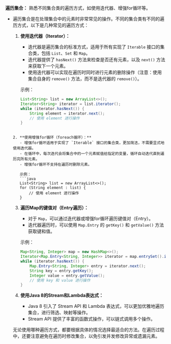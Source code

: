 **遍历集合：** 熟悉不同集合类的遍历方式，如使用迭代器、增强for循环等。

- 遍历集合是在处理集合中的元素时非常常见的操作。不同的集合类有不同的遍历方式，以下是几种常见的遍历方式：

  1. **使用迭代器（Iterator）：**
     
     - 迭代器是遍历集合的标准方式，适用于所有实现了 `Iterable` 接口的集合类，包括 `List`、`Set` 和 `Map`。
     - 迭代器提供了 `hasNext()` 方法来检查是否还有元素，以及 `next()` 方法来获取下一个元素。
     - 使用迭代器可以实现在遍历时同时进行元素的删除操作（注意：使用集合自身的 `remove()` 方法，而不是迭代器的 `remove()`）。
     
     示例：
     ```java
     List<String> list = new ArrayList<>();
     Iterator<String> iterator = list.iterator();
     while (iterator.hasNext()) {
         String element = iterator.next();
         // 使用 element 进行操作
     }
  ```
     
  2. **使用增强for循环（foreach循环）：**
     - 增强for循环适用于实现了 `Iterable` 接口的集合类，更加简洁，不需要显式地使用迭代器。
     - 在循环中，每次迭代会将集合中的一个元素赋值给指定的变量，循环自动迭代直到遍历完所有元素。
     - 增强for循环不支持在遍历时删除元素。
     
     示例：
     ```java
     List<String> list = new ArrayList<>();
     for (String element : list) {
         // 使用 element 进行操作
     }
     ```

  3. **遍历Map的键值对（Entry遍历）：**
     - 对于 `Map`，可以通过迭代器或增强for循环遍历键值对（Entry）。
     - 迭代器遍历时，可以使用 `Map.Entry` 的 `getKey()` 和 `getValue()` 方法获取键和值。
     
     示例：
     ```java
     Map<String, Integer> map = new HashMap<>();
     Iterator<Map.Entry<String, Integer>> iterator = map.entrySet().iterator();
     while (iterator.hasNext()) {
         Map.Entry<String, Integer> entry = iterator.next();
         String key = entry.getKey();
         Integer value = entry.getValue();
         // 使用 key 和 value 进行操作
     }
     ```

  4. **使用Java 8的Stream和Lambda表达式：**
     - Java 8 引入了 Stream API 和 Lambda 表达式，可以更加优雅地遍历集合，进行筛选、映射等操作。
     - Stream API 提供了丰富的函数式操作，可以链式调用多个操作。

  无论使用哪种遍历方式，都要根据具体的情况选择最适合的方法。在遍历过程中，还要注意避免在遍历时修改集合，以免引发并发修改异常或遗漏元素。